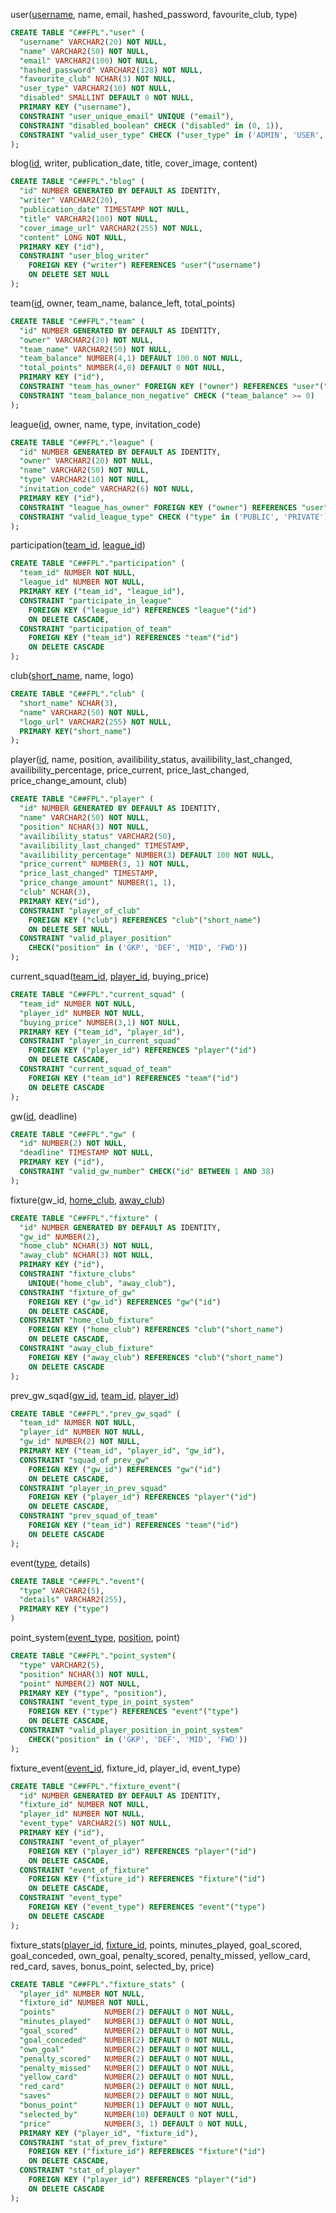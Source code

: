 user(<u>username</u>, name, email, hashed_password, favourite_club, type)

```sql
CREATE TABLE "C##FPL"."user" (
  "username" VARCHAR2(20) NOT NULL,
  "name" VARCHAR2(50) NOT NULL,
  "email" VARCHAR2(100) NOT NULL,
  "hashed_password" VARCHAR2(128) NOT NULL,
  "favourite_club" NCHAR(3) NOT NULL,
  "user_type" VARCHAR2(10) NOT NULL,
  "disabled" SMALLINT DEFAULT 0 NOT NULL,
  PRIMARY KEY ("username"),
  CONSTRAINT "user_unique_email" UNIQUE ("email"),
  CONSTRAINT "disabled_boolean" CHECK ("disabled" in (0, 1)),
  CONSTRAINT "valid_user_type" CHECK ("user_type" in ('ADMIN', 'USER', 'SCOUT'))
);
```

blog(<u>id</u>, writer, publication_date, title, cover_image, content)

```sql
CREATE TABLE "C##FPL"."blog" (
  "id" NUMBER GENERATED BY DEFAULT AS IDENTITY,
  "writer" VARCHAR2(20),
  "publication_date" TIMESTAMP NOT NULL,
  "title" VARCHAR2(100) NOT NULL,
  "cover_image_url" VARCHAR2(255) NOT NULL,
  "content" LONG NOT NULL,
  PRIMARY KEY ("id"),
  CONSTRAINT "user_blog_writer" 
    FOREIGN KEY ("writer") REFERENCES "user"("username") 
    ON DELETE SET NULL
);
```

team(<u>id</u>, owner, team_name, balance_left, total_points)

```sql
CREATE TABLE "C##FPL"."team" (
  "id" NUMBER GENERATED BY DEFAULT AS IDENTITY,
  "owner" VARCHAR2(20) NOT NULL,
  "team_name" VARCHAR2(50) NOT NULL,
  "team_balance" NUMBER(4,1) DEFAULT 100.0 NOT NULL,
  "total_points" NUMBER(4,0) DEFAULT 0 NOT NULL,
  PRIMARY KEY ("id"),
  CONSTRAINT "team_has_owner" FOREIGN KEY ("owner") REFERENCES "user"("username") ON DELETE CASCADE,
  CONSTRAINT "team_balance_non_negative" CHECK ("team_balance" >= 0)
);
```

league(<u>id</u>, owner, name, type, invitation_code)

```sql
CREATE TABLE "C##FPL"."league" (
  "id" NUMBER GENERATED BY DEFAULT AS IDENTITY,
  "owner" VARCHAR2(20) NOT NULL,
  "name" VARCHAR2(50) NOT NULL,
  "type" VARCHAR2(10) NOT NULL,
  "invitation_code" VARCHAR2(6) NOT NULL,
  PRIMARY KEY ("id"),
  CONSTRAINT "league_has_owner" FOREIGN KEY ("owner") REFERENCES "user"("username") ON DELETE CASCADE,
  CONSTRAINT "valid_league_type" CHECK ("type" in ('PUBLIC', 'PRIVATE'))
);
```

participation(<u>team_id</u>, <u>league_id</u>)

```sql
CREATE TABLE "C##FPL"."participation" (
  "team_id" NUMBER NOT NULL,
  "league_id" NUMBER NOT NULL,
  PRIMARY KEY ("team_id", "league_id"),
  CONSTRAINT "participate_in_league" 
    FOREIGN KEY ("league_id") REFERENCES "league"("id") 
    ON DELETE CASCADE,
  CONSTRAINT "participation_of_team" 
    FOREIGN KEY ("team_id") REFERENCES "team"("id") 
    ON DELETE CASCADE
);
```

club(<u>short_name</u>, name, logo)

```sql
CREATE TABLE "C##FPL"."club" (
  "short_name" NCHAR(3),
  "name" VARCHAR2(50) NOT NULL,
  "logo_url" VARCHAR2(255) NOT NULL,
  PRIMARY KEY("short_name")
);
```

player(<u>id</u>, name, position, availibility_status, availibility_last_changed, availibility_percentage, price_current, price_last_changed, price_change_amount, club)

```sql
CREATE TABLE "C##FPL"."player" (
  "id" NUMBER GENERATED BY DEFAULT AS IDENTITY,
  "name" VARCHAR2(50) NOT NULL,
  "position" NCHAR(3) NOT NULL,
  "availibility_status" VARCHAR2(50),
  "availibility_last_changed" TIMESTAMP,
  "availibility_percentage" NUMBER(3) DEFAULT 100 NOT NULL,
  "price_current" NUMBER(3, 1) NOT NULL,
  "price_last_changed" TIMESTAMP,
  "price_change_amount" NUMBER(1, 1),
  "club" NCHAR(3),
  PRIMARY KEY("id"),
  CONSTRAINT "player_of_club" 
    FOREIGN KEY ("club") REFERENCES "club"("short_name") 
    ON DELETE SET NULL,
  CONSTRAINT "valid_player_position"
    CHECK("position" in ('GKP', 'DEF', 'MID', 'FWD'))
);
```

current_squad(<u>team_id</u>, <u>player_id</u>, buying_price)

```sql
CREATE TABLE "C##FPL"."current_squad" (
  "team_id" NUMBER NOT NULL,
  "player_id" NUMBER NOT NULL,
  "buying_price" NUMBER(3,1) NOT NULL,
  PRIMARY KEY ("team_id", "player_id"),
  CONSTRAINT "player_in_current_squad" 
    FOREIGN KEY ("player_id") REFERENCES "player"("id") 
    ON DELETE CASCADE,
  CONSTRAINT "current_squad_of_team" 
    FOREIGN KEY ("team_id") REFERENCES "team"("id") 
    ON DELETE CASCADE
);
```

gw(<u>id</u>, deadline)

```sql
CREATE TABLE "C##FPL"."gw" (
  "id" NUMBER(2) NOT NULL,
  "deadline" TIMESTAMP NOT NULL,
  PRIMARY KEY ("id"),
  CONSTRAINT "valid_gw_number" CHECK("id" BETWEEN 1 AND 38)
);
```

fixture(gw_id, <u>home_club</u>, <u>away_club</u>)

```sql
CREATE TABLE "C##FPL"."fixture" (
  "id" NUMBER GENERATED BY DEFAULT AS IDENTITY,
  "gw_id" NUMBER(2),
  "home_club" NCHAR(3) NOT NULL,
  "away_club" NCHAR(3) NOT NULL,
  PRIMARY KEY ("id"),
  CONSTRAINT "fixture_clubs"
    UNIQUE("home_club", "away_club"),
  CONSTRAINT "fixture_of_gw" 
    FOREIGN KEY ("gw_id") REFERENCES "gw"("id") 
    ON DELETE CASCADE,
  CONSTRAINT "home_club_fixture" 
    FOREIGN KEY ("home_club") REFERENCES "club"("short_name") 
    ON DELETE CASCADE,
  CONSTRAINT "away_club_fixture" 
    FOREIGN KEY ("away_club") REFERENCES "club"("short_name") 
    ON DELETE CASCADE
);
```

prev_gw_sqad(<u>gw_id</u>, <u>team_id</u>, <u>player_id</u>)

```sql
CREATE TABLE "C##FPL"."prev_gw_sqad" (
  "team_id" NUMBER NOT NULL,
  "player_id" NUMBER NOT NULL,
  "gw_id" NUMBER(2) NOT NULL,
  PRIMARY KEY ("team_id", "player_id", "gw_id"),
  CONSTRAINT "squad_of_prev_gw" 
    FOREIGN KEY ("gw_id") REFERENCES "gw"("id") 
    ON DELETE CASCADE,
  CONSTRAINT "player_in_prev_squad" 
    FOREIGN KEY ("player_id") REFERENCES "player"("id") 
    ON DELETE CASCADE,
  CONSTRAINT "prev_squad_of_team" 
    FOREIGN KEY ("team_id") REFERENCES "team"("id") 
    ON DELETE CASCADE
);
```

event(<u>type</u>, details)

```sql
CREATE TABLE "C##FPL"."event"(
  "type" VARCHAR2(5),
  "details" VARCHAR2(255),
  PRIMARY KEY ("type")
)
```

point_system(<u>event_type</u>, <u>position</u>, point)

```sql
CREATE TABLE "C##FPL"."point_system"(
  "type" VARCHAR2(5),
  "position" NCHAR(3) NOT NULL,
  "point" NUMBER(2) NOT NULL,
  PRIMARY KEY ("type", "position"),
  CONSTRAINT "event_type_in_point_system" 
    FOREIGN KEY ("type") REFERENCES "event"("type") 
    ON DELETE CASCADE,
  CONSTRAINT "valid_player_position_in_point_system"
    CHECK("position" in ('GKP', 'DEF', 'MID', 'FWD'))
);
```

fixture_event(<u>event_id</u>, fixture_id, player_id, event_type)

```sql
CREATE TABLE "C##FPL"."fixture_event"(
  "id" NUMBER GENERATED BY DEFAULT AS IDENTITY,
  "fixture_id" NUMBER NOT NULL,
  "player_id" NUMBER NOT NULL,
  "event_type" VARCHAR2(5) NOT NULL,
  PRIMARY KEY ("id"),
  CONSTRAINT "event_of_player" 
    FOREIGN KEY ("player_id") REFERENCES "player"("id") 
    ON DELETE CASCADE,
  CONSTRAINT "event_of_fixture" 
    FOREIGN KEY ("fixture_id") REFERENCES "fixture"("id") 
    ON DELETE CASCADE,
  CONSTRAINT "event_type" 
    FOREIGN KEY ("event_type") REFERENCES "event"("type") 
    ON DELETE CASCADE
);
```

fixture_stats(<u>player_id</u>, <u>fixture_id</u>, points, minutes_played, goal_scored, goal_conceded, own_goal, penalty_scored, penalty_missed, yellow_card, red_card, saves, bonus_point, selected_by, price)

```sql
CREATE TABLE "C##FPL"."fixture_stats" (
  "player_id" NUMBER NOT NULL,
  "fixture_id" NUMBER NOT NULL,
  "points"           NUMBER(2) DEFAULT 0 NOT NULL,
  "minutes_played"   NUMBER(3) DEFAULT 0 NOT NULL,
  "goal_scored"      NUMBER(2) DEFAULT 0 NOT NULL,
  "goal_conceded"    NUMBER(2) DEFAULT 0 NOT NULL,
  "own_goal"         NUMBER(2) DEFAULT 0 NOT NULL,
  "penalty_scored"   NUMBER(2) DEFAULT 0 NOT NULL,
  "penalty_missed"   NUMBER(2) DEFAULT 0 NOT NULL,
  "yellow_card"      NUMBER(2) DEFAULT 0 NOT NULL,
  "red_card"         NUMBER(2) DEFAULT 0 NOT NULL,
  "saves"            NUMBER(2) DEFAULT 0 NOT NULL,
  "bonus_point"      NUMBER(1) DEFAULT 0 NOT NULL,
  "selected_by"      NUMBER(10) DEFAULT 0 NOT NULL,
  "price"            NUMBER(3, 1) DEFAULT 0 NOT NULL,
  PRIMARY KEY ("player_id", "fixture_id"),
  CONSTRAINT "stat_of_prev_fixture" 
    FOREIGN KEY ("fixture_id") REFERENCES "fixture"("id") 
    ON DELETE CASCADE,
  CONSTRAINT "stat_of_player" 
    FOREIGN KEY ("player_id") REFERENCES "player"("id") 
    ON DELETE CASCADE
);
```
